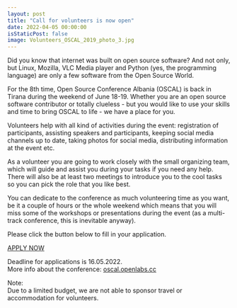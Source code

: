 ```yaml
---
layout: post
title: "Call for volunteers is now open"
date: 2022-04-05 00:00:00
isStaticPost: false
image: Volunteers_OSCAL_2019_photo_3.jpg
---
```


Did you know that internet was built on open source software?
And not only, but Linux, Mozilla, VLC Media player and Python (yes, the programming language) are only a few software from the Open Source World.

For the 8th time, Open Source Conference Albania (OSCAL) is back in Tirana during the weekend of June 18-19.
Whether you are an open source software contributor or totally clueless - but you would like to use your skills and time to bring OSCAL to life - we have a place for you.

Volunteers help with all kind of activities during the event: registration of participants, assisting speakers and participants, keeping social media channels up to date, taking photos for social media, distributing information at the event etc.

As a volunteer you are going to work closely with the small organizing team, which will guide and assist you during your tasks if you need any help. There will also be at least two meetings to introduce you to the cool tasks so you can pick the role that you like best.

You can dedicate to the conference as much volunteering time as you want, be it a couple of hours or the whole weekend which means that you will miss some of the workshops or presentations during the event (as a multi-track conference, this is inevitable anyway).

Please click the button below to fill in your application.

<p class="text-center">
<a href="https://docs.google.com/forms/d/1NbF6_sCnXP5381hMsNJIDR8FTFe-N2T1wd_lMgNmHk8/edit" class="btn btn-primary waves-effect waves-button waves-light waves-float" target="_blank">APPLY NOW</a>
</p>

Deadline for applications is 16.05.2022.  
More info about the conference: <a href="https://oscal.openlabs.cc/">oscal.openlabs.cc</a>

Note:  
Due to a limited budget, we are not able to sponsor travel or accommodation for volunteers.
